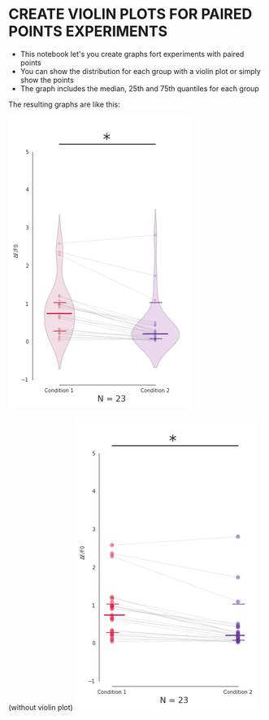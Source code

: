 # CREATE VIOLIN PLOTS FOR PAIRED POINTS EXPERIMENTS

- This notebook let's you create graphs fort experiments with paired points
- You can show the distribution for each group with a violin plot or simply show the points
- The graph includes the median, 25th and 75th quantiles for each group

The resulting graphs are like this:

![alt text](https://github.com/ilcarbo/paired_plots/blob/master/example.png "Example graph 1")

(without violin plot)
![alt text](https://github.com/ilcarbo/paired_plots/blob/master/example2.png "Example graph 2")
